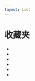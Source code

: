 ```yaml
---
layout: List
---
```


# 收藏夹

- <aLink href='./docs/Markdown_it_Plugins' title='优质的 Markdown-It 插件' />
- <aLink href='./docs/VSCode_Plugins' title='优质的 VSCode 插件' />
- <aLink href='./docs/Website_Collection_Common' title='精品网址收藏 - 常用网址' />
- <aLink href='./docs/Website_Collection_Vue' title='精品网址收藏 - Vue生态' />
- <aLink href='./docs/Website_Collection_JS_Plugin' title='精品网址收藏 - 前端框架、库与插件' />
- <aLink href='./docs/Website_Collection_Node' title='精品网址收藏 - Node框架、库与插件' />



